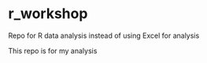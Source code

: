 # r_workshop
Repo for R data analysis instead of using Excel for analysis

This repo is for my analysis

